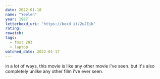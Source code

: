 ```yaml
---
date: 2022-01-18
name: "Yeelen"
year: 1987
letterboxd_uri: "https://boxd.it/2uJEib"
rating: 
rewatch: 
tags:
  - fmst 203
  - laptop
watched_date: 2022-01-17
---
```


in a lot of ways, this movie is like any other movie i've seen. but it's also completely unlike any other film i've ever seen.
